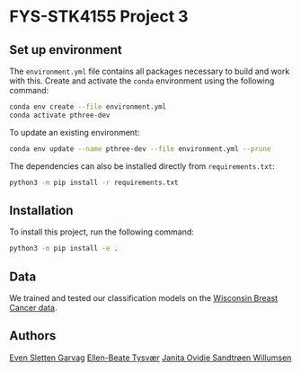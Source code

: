 # FYS-STK4155 Project 3


## Set up environment
The `environment.yml` file contains all packages necessary to build and work with this. Create and activate the `conda` environment using the following command:
```sh
conda env create --file environment.yml
conda activate pthree-dev
```

To update an existing environment:
```sh
conda env update --name pthree-dev --file environment.yml --prune
```

The dependencies can also be installed directly from `requirements.txt`:
```sh
python3 -m pip install -r requirements.txt
```

## Installation
To install this project, run the following command:
```sh
python3 -m pip install -e .
```

## Data
We trained and tested our classification models on the [Wisconsin Breast Cancer data](https://www.kaggle.com/datasets/uciml/breast-cancer-wisconsin-data).

## Authors
[Even Sletten Garvag](evengar@uio.no)
[Ellen-Beate Tysvær](ellenbet@uio.no)
[Janita Ovidie Sandtrøen Willumsen](j.willu@me.com)

